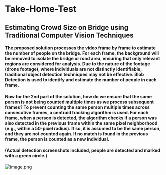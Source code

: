 # Take-Home-Test

## Estimating Crowd Size on Bridge using Traditional Computer Vision Techniques

#### The proposed solution processes the video frame by frame to estimate the number of people on the bridge. For each frame, the background will be removed to isolate the bridge or road area, ensuring that only relevant regions are considered for analysis. Due to the nature of the footage (drone footage), where individuals are not distinctly identifiable, traditional object detection techniques may not be effective. Blob Detection is used to identify and estimate the number of people in each frame.

#### Now for the 2nd part of the solution, how do we ensure that the same person is not being counted multiple times as we process subsequent frames? To prevent counting the same person multiple times across consecutive frames, a centroid tracking algorithm is used. For each frame, when a person is detected, the algorithm checks if a person was also detected in the previous frame within the same pixel neighborhood (e.g., within a 50-pixel radius). If so, it is assumed to be the same person, and they are not counted again. If no match is found in the previous frame, the person is counted as a new individual. 

#### (Actual detection screenshots included, people are detected and marked with a green circle.)

![image.png](attachment:6aaac527-a444-40b6-870e-3491637d6f87.png)


